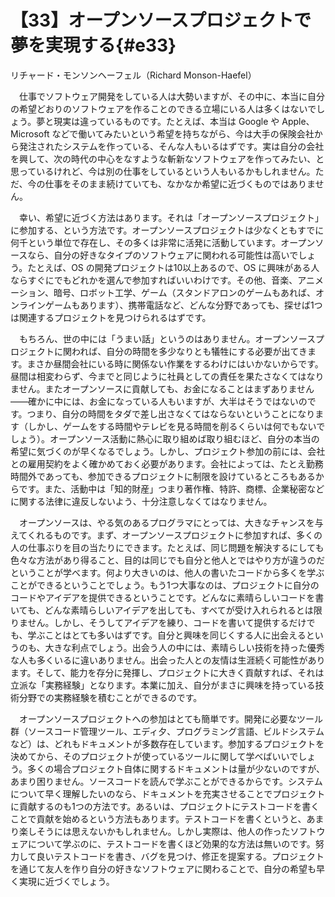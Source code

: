 # 【33】オープンソースプロジェクトで夢を実現する{#e33}

<div class="author">リチャード・モンソンヘーフェル（Richard Monson-Haefel）</div>

　仕事でソフトウェア開発をしている人は大勢いますが、その中に、本当に自分の希望どおりのソフトウェアを作ることのできる立場にいる人は多くはないでしょう。夢と現実は違っているものです。たとえば、本当は Google や Apple、Microsoft などで働いてみたいという希望を持ちながら、今は大手の保険会社から発注されたシステムを作っている、そんな人もいるはずです。実は自分の会社を興して、次の時代の中心をなすような斬新なソフトウェアを作ってみたい、と思っているけれど、今は別の仕事をしているという人もいるかもしれません。ただ、今の仕事をそのまま続けていても、なかなか希望に近づくものではありません。

　幸い、希望に近づく方法はあります。それは「オープンソースプロジェクト」に参加する、という方法です。オープンソースプロジェクトは少なくともすでに何千という単位で存在し、その多くは非常に活発に活動しています。オープンソースなら、自分の好きなタイプのソフトウェアに関われる可能性は高いでしょう。たとえば、OS の開発プロジェクトは10以上あるので、OS に興味がある人ならすぐにでもどれかを選んで参加すればいいわけです。その他、音楽、アニメーション、暗号、ロボット工学、ゲーム（スタンドアロンのゲームもあれば、オンラインゲームもあります）、携帯電話など、どんな分野であっても、探せば1つは関連するプロジェクトを見つけられるはずです。

　もちろん、世の中には「うまい話」というのはありません。オープンソースプロジェクトに関われば、自分の時間を多少なりとも犠牲にする必要が出てきます。まさか昼間会社にいる時に関係ない作業をするわけにはいかないからです。昼間は相変わらず、今までと同じように社員としての責任を果たさなくてはなりません。またオープンソースに貢献しても、お金になることはまずありません&mdash;&mdash;確かに中には、お金になっている人もいますが、大半はそうではないのです。つまり、自分の時間をタダで差し出さなくてはならないということになります（しかし、ゲームをする時間やテレビを見る時間を削るくらいは何でもないでしょう）。オープンソース活動に熱心に取り組めば取り組むほど、自分の本当の希望に気づくのが早くなるでしょう。しかし、プロジェクト参加の前には、会社との雇用契約をよく確かめておく必要があります。会社によっては、たとえ勤務時間外であっても、参加できるプロジェクトに制限を設けているところもあるからです。また、活動中は「知的財産」つまり著作権、特許、商標、企業秘密などに関する法律に違反しないよう、十分注意しなくてはなりません。

　オープンソースは、やる気のあるプログラマにとっては、大きなチャンスを与えてくれるものです。まず、オープンソースプロジェクトに参加すれば、多くの人の仕事ぶりを目の当たりにできます。たとえば、同じ問題を解決するにしても色々な方法があり得ること、目的は同じでも自分と他人とではやり方が違うのだということが学べます。何より大きいのは、他人の書いたコードから多くを学ぶことができるということでしょう。もう1つ大事なのは、プロジェクトに自分のコードやアイデアを提供できるということです。どんなに素晴らしいコードを書いても、どんな素晴らしいアイデアを出しても、すべてが受け入れられるとは限りません。しかし、そうしてアイデアを練り、コードを書いて提供するだけでも、学ぶことはとても多いはずです。自分と興味を同じくする人に出会えるというのも、大きな利点でしょう。出会う人の中には、素晴らしい技術を持った優秀な人も多くいるに違いありません。出会った人との友情は生涯続く可能性があります。そして、能力を存分に発揮し、プロジェクトに大きく貢献すれば、それは立派な「実務経験」となります。本業に加え、自分がまさに興味を持っている技術分野での実務経験を積むことができるのです。

　オープンソースプロジェクトへの参加はとても簡単です。開発に必要なツール群（ソースコード管理ツール、エディ夕、プログラミング言語、ビルドシステムなど）は、どれもドキュメントが多数存在しています。参加するプロジェクトを決めてから、そのプロジェクトが使っているツールに関して学べばいいでしょう。多くの場合プロジェクト自体に関するドキュメントは量が少ないのですが、あまり困りません。ソースコードを読んで学ぶことができるからです。システムについて早く理解したいのなら、ドキュメントを充実させることでプロジェクトに貢献するのも1つの方法です。あるいは、プロジェクトにテストコードを書くことで貢献を始めるという方法もあります。テストコードを書くというと、あまり楽しそうには思えないかもしれません。しかし実際は、他人の作ったソフトウェアについて学ぶのに、テストコードを書くほど効果的な方法は無いのです。努力して良いテストコードを書き、バグを見つけ、修正を提案する。プロジェクトを通じて友人を作り自分の好きなソフトウェアに関わることで、自分の希望も早く実現に近づくでしょう。
